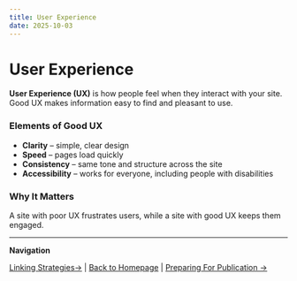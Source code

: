 ```yaml
---
title: User Experience
date: 2025-10-03
---
```

# User Experience

**User Experience (UX)** is how people feel when they interact with your site. Good UX makes information easy to find and pleasant to use.

### Elements of Good UX
- **Clarity** – simple, clear design  
- **Speed** – pages load quickly  
- **Consistency** – same tone and structure across the site  
- **Accessibility** – works for everyone, including people with disabilities  

### Why It Matters
A site with poor UX frustrates users, while a site with good UX keeps them engaged.

---

**Navigation**  

 [Linking Strategies→](page17.md) | [Back to Homepage](../index.md) | [Preparing For Publication →](page19.md)